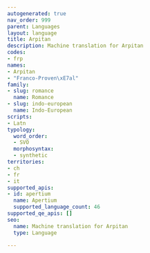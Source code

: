 ```yaml
---
autogenerated: true
nav_order: 999
parent: Languages
layout: language
title: Arpitan
description: Machine translation for Arpitan
codes:
- frp
names:
- Arpitan
- "Franco-Proven\xE7al"
family:
- slug: romance
  name: Romance
- slug: indo-european
  name: Indo-European
scripts:
- Latn
typology:
  word_order:
  - SVO
  morphosyntax:
  - synthetic
territories:
- ch
- fr
- it
supported_apis:
- id: apertium
  name: Apertium
  supported_language_count: 46
supported_qe_apis: []
seo:
  name: Machine translation for Arpitan
  type: Language

---
```



